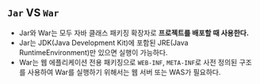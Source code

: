 ## `Jar` VS `War`
- Jar와 War는 모두 자바 클래스 패키징 확장자로 **프로젝트를 배포할 때 사용한다.**
- Jar는 JDK(Java Development Kit)에 포함된 JRE(Java RuntimeEnvironment)만 있으면 실행이 가능하다.
- War는 웹 에플리케이션 전용 패키징으로 `WEB-INF`, `META-INF`로 사전 정의된 구조를 사용하여 War를 실행하기 위해서는 웹 서버 또는 WAS가 필요하다.
